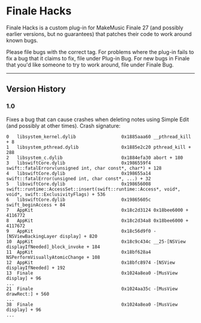 # Finale Hacks

Finale Hacks is a custom plug-in for MakeMusic Finale 27 (and possibly earlier versions, but no guarantees) that
patches their code to work around known bugs.

Please file bugs with the correct tag.  For problems where the plug-in fails to fix a bug that it claims to fix,
file under Plug-in Bug.  For new bugs in Finale that you'd like someone to try to work around, file under
Finale Bug.

---

## Version History

### 1.0

Fixes a bug that can cause crashes when deleting notes using Simple Edit (and possibly at other times).  Crash signature:

```
0   libsystem_kernel.dylib        	       0x1885aaa60 __pthread_kill + 8
1   libsystem_pthread.dylib       	       0x1885e2c20 pthread_kill + 288
2   libsystem_c.dylib             	       0x1884efa30 abort + 180
3   libswiftCore.dylib            	       0x1986559f4 swift::fatalErrorv(unsigned int, char const*, char*) + 128
4   libswiftCore.dylib            	       0x198655a14 swift::fatalError(unsigned int, char const*, ...) + 32
5   libswiftCore.dylib            	       0x198656008 swift::runtime::AccessSet::insert(swift::runtime::Access*, void*, void*, swift::ExclusivityFlags) + 536
6   libswiftCore.dylib            	       0x19865605c swift_beginAccess + 84
7   AppKit                        	       0x18c2d3124 0x18bee6000 + 4116772
8   AppKit                        	       0x18c2d34a8 0x18bee6000 + 4117672
9   AppKit                        	       0x18c56d9f0 -[NSViewBackingLayer display] + 820
10  AppKit                        	       0x18c9c434c __25-[NSView displayIfNeeded]_block_invoke + 184
11  AppKit                        	       0x18bf628a4 NSPerformVisuallyAtomicChange + 108
12  AppKit                        	       0x18bfc8974 -[NSView displayIfNeeded] + 192
13  Finale                        	       0x1024a8ea0 -[MusView display] + 96
...
21  Finale                        	       0x1024aa35c -[MusView drawRect:] + 560
...
38  Finale                        	       0x1024a8ea0 -[MusView display] + 96
...
```
